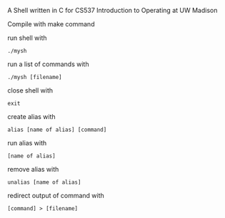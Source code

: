A Shell written in C for CS537 Introduction to Operating at UW Madison

Compile with make command

run shell with 
```
./mysh
```
run a list of commands with 
```
./mysh [filename]
```
close shell with
```
exit
```
create alias with
```
alias [name of alias] [command]
```
run alias with
```
[name of alias]
```
remove alias with
```
unalias [name of alias]
```
redirect output of command with
```
[command] > [filename]
```
